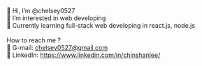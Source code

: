 👋 Hi, I’m @chelsey0527 <br>
👀 I’m interested in web developing <br>
🌱 Currently learning full-stack web developing in react.js, node.js
<br>
<br>
How to reach me ? <br>
📩 G-mail: chelsey0527@gmail.com <br>
💼 LinkedIn: https://www.linkedin.com/in/chinshanlee/
                       


